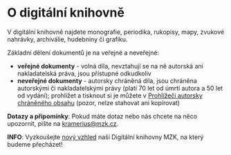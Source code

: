 # O digitální knihovně

V digitální knihovně najdete monografie, periodika, rukopisy, mapy, zvukové nahrávky, archiválie, hudebniny či grafiku.

Základní dělení dokumentů je na veřejné a neveřejné:

* __**veřejné dokumenty**__ - volná díla, nevztahují se na ně autorská ani nakladatelská práva, jsou přístupné odkudkoliv
* __**neveřejné dokumenty**__ - autorsky chráněná díla, jsou chráněna autorskými či nakladatelskými právy (platí 70 let od úmrtí autora a 50 let od vydání); prohlížet a tisknout si je můžete v [Prohlížeči autorsky chráněného obsahu](/cs/digitalni-knihovna) (pozor, nelze stahovat ani kopírovat)

**Dotazy a připomínky**: Pokud máte dotaz nebo nás chcete na něco upozornit, pište na [kramerius@mzk.cz](kramerius@mzk.cz).

**INFO**: Vyzkoušejte [nový vzhled](http://www.digitalniknihovna.cz/mzk/) naší Digitální knihovny MZK, na který budeme přecházet!
